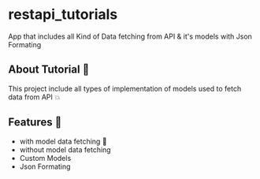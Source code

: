 # restapi_tutorials

App that includes all Kind of Data fetching from API & it's models with Json Formating 

## About Tutorial 🤩   

This project include all types of implementation of models used to fetch data from API 💥

## Features 🤳    

- with model data fetching 🤖
- without model data fetching
- Custom Models
- Json Formating
